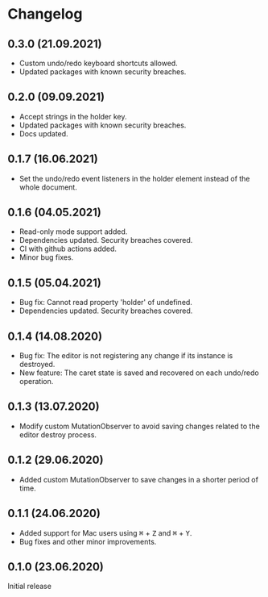 # Changelog

## 0.3.0 (21.09.2021)
* Custom undo/redo keyboard shortcuts allowed.
* Updated packages with known security breaches.

## 0.2.0 (09.09.2021)
* Accept strings in the holder key.
* Updated packages with known security breaches.
* Docs updated.

## 0.1.7 (16.06.2021)

* Set the undo/redo event listeners in the holder element instead of the whole document.

## 0.1.6 (04.05.2021)

* Read-only mode support added.
* Dependencies updated. Security breaches covered.
* CI with github actions added.
* Minor bug fixes.

## 0.1.5 (05.04.2021)

* Bug fix: Cannot read property 'holder' of undefined.
* Dependencies updated. Security breaches covered.

## 0.1.4 (14.08.2020)

* Bug fix: The editor is not registering any change if its instance is destroyed.
* New feature: The caret state is saved and recovered on each undo/redo operation.

## 0.1.3 (13.07.2020)

* Modify custom MutationObserver to avoid saving changes related to the editor destroy process.

## 0.1.2 (29.06.2020)

* Added custom MutationObserver to save changes in a shorter period of time.

## 0.1.1 (24.06.2020)

* Added support for Mac users using  <kbd>⌘</kbd> + <kbd>Z</kbd> and  <kbd>⌘</kbd> + <kbd>Y</kbd>.
* Bug fixes and other minor improvements.

## 0.1.0 (23.06.2020)

Initial release
